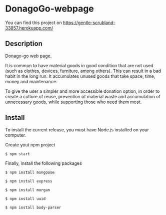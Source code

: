 # DonagoGo-webpage

You can find this project on
https://gentle-scrubland-33857.herokuapp.com/

## Description
Donago-go web page. 

It is common to have material goods in good condition that are not used (such as clothes, devices, furniture, among others). This can result in a bad habit in the long run. It accumulates unused goods that take space, time, money and maintenance.

To give the user a simpler and more accessible donation option, in order to create a culture of reuse, prevention of material waste and accumulation of unnecessary goods, while supporting those who need them most.

## Install
To install the current release, you must have Node.js installed on your computer.

Create yout npm project

```
$ npm start
```

Finally, install the following packages

```
$ npm install mongoose
```

```
$ npm install express
```

```
$ npm install morgan
```

```
$ npm install uuid
```

```
$ npm install body-parser
```
